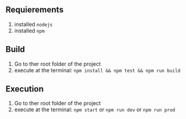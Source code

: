 ## Requierements
1. installed `nodejs`
2. installed `npm`

## Build
1. Go to ther root folder of the project
2. execute at the terminal: `npm install && npm test && npm run build`

## Execution
1. Go to ther root folder of the project 
2. execute at the terminal: `npm start` or `npm run dev` or `npm run prod`